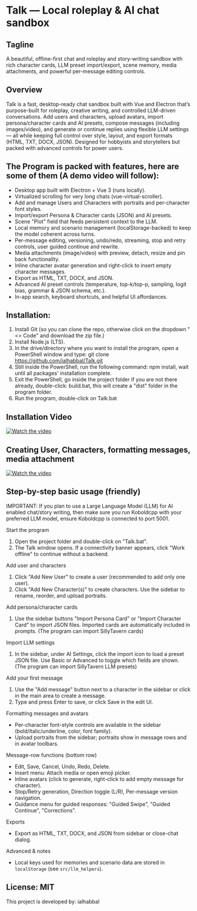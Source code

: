 Talk — Local roleplay & AI chat sandbox
=======================================

Tagline
-------
A beautiful, offline-first chat and roleplay and story-writing sandbox with rich character cards, LLM preset import/export, scene memory, media attachments, and powerful per-message editing controls.

Overview
--------
Talk is a fast, desktop-ready chat sandbox built with Vue and Electron that’s purpose-built for roleplay, creative writing, and controlled LLM-driven conversations. Add users and characters, upload avatars, import persona/character cards and AI presets, compose messages (including images/video), and generate or continue replies using flexible LLM settings — all while keeping full control over style, layout, and export formats (HTML, TXT, DOCX, JSON). Designed for hobbyists and storytellers but packed with advanced controls for power users.

The Program is packed with features, here are some of them (A demo video will follow):
--------------------------------------------------------------------------------------
- Desktop app built with Electron + Vue 3 (runs locally).
- Virtualized scrolling for very long chats (vue-virtual-scroller).
- Add and manage Users and Characters with portraits and per-character font styles.
- Import/export Persona & Character cards (JSON) and AI presets.
- Scene "Plot" field that feeds persistent context to the LLM.
- Local memory and scenario management (localStorage-backed) to keep the model coherent across turns.
- Per-message editing, versioning, undo/redo, streaming, stop and retry controls, user guided continue and rewrite.
- Media attachments (image/video) with preview, detach, resize and pin back functionality.
- Inline character avatar generation and right-click to insert empty character messages.
- Export as HTML, TXT, DOCX, and JSON.
- Advanced AI preset controls (temperature, top-k/top-p, sampling, logit bias, grammar & JSON schema, etc.).
- In-app search, keyboard shortcuts, and helpful UI affordances.

Installation:
-------------
1. Install Git (so you can clone the repo, otherwise click on the dropdown "<> Code" and download the zip file.)
2. Install Node.js (LTS).
3. In the drive/directory where you want to install the program, open a PowerShell window and type: git clone https://github.com/ialhabbal/Talk.git
4. Still inside the PowerShell, run the following command: npm install, wait until all packages' installation complete.
5. Exit the PowerShell, go inside the project folder if you are not there already, double-click: build.bat, this will create a "dist" folder in the program folder.
6. Run the program, double-click on Talk.bat

## Installation Video

[![Watch the video](https://img.youtube.com/vi/wXSQHGZXUbM/0.jpg)](https://youtu.be/wXSQHGZXUbM)

## Creating User, Characters, formatting messages, media attachment

[![Watch the video](https://img.youtu.be/vi/LRwRQJVrRH0/0.jpg)](https://youtu.be/LRwRQJVrRH0)


Step-by-step basic usage (friendly)
-----------------------------------
IMPORTANT: If you plan to use a Large Language Model (LLM) for AI enabled chat/story writing, then make sure you run Koboldcpp with your preferred LLM model, ensure Koboldcpp is connected to port 5001.

Start the program
1. Open the project folder and double-click on "Talk.bat".
2. The Talk window opens. If a connectivity banner appears, click "Work offline" to continue without a backend.

Add user and characters
1. Click "Add New User" to create a user (recommended to add only one user).
2. Click "Add New Character(s)" to create characters. Use the sidebar to rename, reorder, and upload portraits.

Add persona/character cards
1. Use the sidebar buttons "Import Persona Card" or "Import Character Card" to import JSON files. Imported cards are automatically included in prompts. (The program can import SillyTavern cards)

Import LLM settings
1. In the sidebar, under AI Settings, click the import icon to load a preset JSON file. Use Basic or Advanced to toggle which fields are shown. (The program can import SillyTavern LLM presets)

Add your first message
1. Use the "Add message" button next to a character in the sidebar or click in the main area to create a message.
2. Type and press Enter to save, or click Save in the edit UI.

Formatting messages and avatars
- Per-character font-style controls are available in the sidebar (bold/italic/underline, color, font family).
- Upload portraits from the sidebar; portraits show in message rows and in avatar toolbars.

Message-row functions (bottom row)
- Edit, Save, Cancel, Undo, Redo, Delete.
- Insert menu: Attach media or open emoji picker.
- Inline avatars (click to generate, right-click to add empty message for character).
- Stop/Retry generation, Direction toggle (L/R), Per-message version navigation.
- Guidance menu for guided responses: "Guided Swipe", "Guided Continue", "Corrections".

Exports
- Export as HTML, TXT, DOCX, and JSON from sidebar or close-chat dialog.

Advanced & notes
- Local keys used for memories and scenario data are stored in `localStorage` (see `src/llm_helpers`).

License: MIT
------------

This project is developed by: ialhabbal
